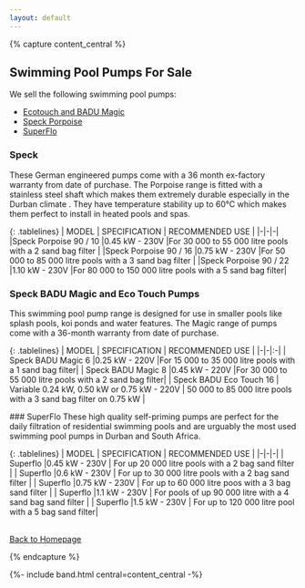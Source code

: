 ```yaml
---
layout: default
---
```


{% capture content_central %}

## Swimming Pool Pumps For Sale

We sell the following swimming pool pumps:
* <a class="nav-link" href="#badu-magic">Ecotouch and BADU Magic</a>
* <a class="nav-link" href="#speck">Speck Porpoise</a>
* <a class="nav-link" href="#superflo">SuperFlo</a>

<a name="speck"/>

### Speck 
These German engineered pumps come with a 36 month ex-factory warranty from date of purchase. The Porpoise range is fitted with a stainless steel shaft which makes them extremely durable especially in the Durban climate . They have temperature stability up to 60°C which makes them perfect to install in heated pools and spas.

<!-- {: .table .table-bordered .table-sm .thead-dark} -->

{: .tablelines}
| 	MODEL	 | 	SPECIFICATION	 | RECOMMENDED USE | 
|-|-|-|
|Speck Porpoise 90 / 10 |0.45 kW - 230V |For 30 000 to 55 000 litre pools with a 2 sand bag filter |
|Speck Porpoise 90 / 16 |0.75 kW - 230V |For 50 000 to 85 000 litre pools with a 3 sand bag filter |
|Speck Porpoise 90 / 22 |1.10 kW - 230V |For 80 000 to 150 000 litre pools with a 5 sand bag filter|



<a name="badu-magic"/>

### Speck BADU Magic and Eco Touch Pumps
This swimming pool pump range is designed for use in smaller pools like splash pools, koi ponds and water features. The Magic range of pumps come with a 36-month warranty from date of purchase.

<!-- {: .table .table-bordered .table-sm} -->

{: .tablelines}
| 	MODEL	 | 	SPECIFICATION	 | RECOMMENDED USE | 
|-|-|:-|
| Speck BADU Magic 6 |0.25 kW - 220V |For 15 000 to 35 000 litre pools with a 1 sand bag filter| 
| Speck BADU Magic 8 |0.45 kW - 220V |For 30 000 to 55 000 litre pools with a 2 sand bag filter|
| Speck BADU Eco Touch 16 | Variable 0.24 kW, 0.50 kW or 0.75 kW - 220V | 50 000 to 85 000 litre pools with a 3 sand bag filter on 0.75 kW |

<a name="superflo"/>
### SuperFlo
These high quality self-priming pumps are perfect for the daily filtration of residential swimming pools and are urguably the most used swimming pool pumps in Durban and South Africa.

{: .tablelines}
| MODEL | SPECIFICATION | RECOMMENDED USE | 
|-|-|-|
| Superflo |0.45 kW - 230V | For up 20 000 litre pools with a 2 bag sand filter |
| Superflo |0.6 kW - 230V | For up to 30 000 litre pools with a 2 bag sand filter |
| Superflo |0.75 kW - 230V | For up to 60 000 litre poos with a 3 bag sand filter |
| Superflo |1.1 kW - 230V | For pools of up 90 000 litre with a 4 sand bag sand filter |
| Superflo |1.5 kW - 230V | For up to 120 000 litre pool with a 5 bag sand filter|

<br>[Back to Homepage](./)

{% endcapture %}

{%- include band.html central=content_central -%}
